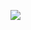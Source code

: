 ![](https://avatars.dzeninfra.ru/get-zen_doc/901899/pub_63a9c966ec3e413b560d15b5_63a9cb05e7cb570eeb857474/orig)